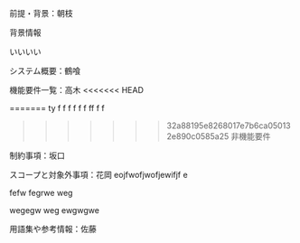 前提・背景：朝枝

背景情報

いいいい

システム概要：鶴喰

機能要件一覧：高木
<<<<<<< HEAD

=======
ty
f
f
f
f
f
f
ff
f
f

>>>>>>> 32a88195e8268017e7b6ca050132e890c0585a25
>>>>>>> 非機能要件
>>>>>>>
>>>>>>
>>>>>
>>>>
>>>
>>

制約事項：坂口

スコープと対象外事項：花岡
eojfwofjwofjewifjf
e

fefw
fegrwe
weg

wegegw
weg
ewgwgwe

用語集や参考情報：佐藤
